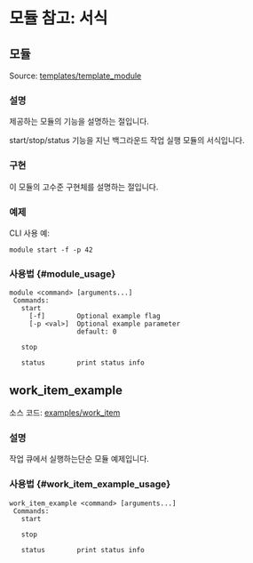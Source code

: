 # 모듈 참고: 서식

## 모듈

Source: [templates/template_module](https://github.com/PX4/Firmware/tree/master/src/templates/template_module)

### 설명

제공하는 모듈의 기능을 설명하는 절입니다.

start/stop/status 기능을 지닌 백그라운드 작업 실행 모듈의 서식입니다.

### 구현

이 모듈의 고수준 구현체를 설명하는 절입니다.

### 예제

CLI 사용 예:

    module start -f -p 42
    

### 사용법 {#module_usage}

    module <command> [arguments...]
     Commands:
       start
         [-f]        Optional example flag
         [-p <val>]  Optional example parameter
                     default: 0
    
       stop
    
       status        print status info
    

## work_item_example

소스 코드: [examples/work_item](https://github.com/PX4/Firmware/tree/master/src/examples/work_item)

### 설명

작업 큐에서 실행하는단순 모듈 예제입니다.

### 사용법 {#work_item_example_usage}

    work_item_example <command> [arguments...]
     Commands:
       start
    
       stop
    
       status        print status info
